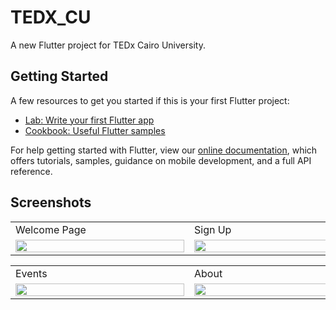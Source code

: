 # TEDX_CU

A new Flutter project for TEDx Cairo University.

## Getting Started

A few resources to get you started if this is your first Flutter project:

- [Lab: Write your first Flutter app](https://flutter.dev/docs/get-started/codelab)
- [Cookbook: Useful Flutter samples](https://flutter.dev/docs/cookbook)

For help getting started with Flutter, view our
[online documentation](https://flutter.dev/docs), which offers tutorials,
samples, guidance on mobile development, and a full API reference.

## Screenshots
<table>
  <tr>
    <td>Welcome Page</td>
     <td>Sign Up</td>
     <td>Login</td>
  </tr>
  <tr style="height=100%">
    <td><img src="https://github.com/kariamyasser/TEDx-CU/assets/38008930/15da1de5-317d-4bae-a29b-69b8f4d24a60" width=270 height=100%></td>
    <td><img src="https://github.com/kariamyasser/TEDx-CU/assets/38008930/e8be4fd3-28eb-4c95-a860-000c1fd4532c" width=270 height=100%></td>
    <td><img src="https://github.com/kariamyasser/TEDx-CU/assets/38008930/6cef0d03-2750-4414-843a-0003a6f25cd1" width=270 height=100%></td>
  </tr>

 </table>
 <table>
  <tr>
    <td>Events</td>
     <td>About</td>
     <td>Side Navigation</td>
  </tr>
  <tr>
    <td><img src="https://github.com/kariamyasser/TEDx-CU/assets/38008930/87865de4-f795-4ec6-abde-9c03d3c91374" width=270 height=100%></td>
    <td><img src="https://github.com/kariamyasser/TEDx-CU/assets/38008930/5a01d969-3a41-46d1-b18a-393f21ea229c" width=270 height=100%></td>
    <td><img src="https://github.com/kariamyasser/TEDx-CU/assets/38008930/a858ac8d-52a7-4e24-9e62-35715669a78b" width=270 height=100%></td>
  </tr>
 </table>


